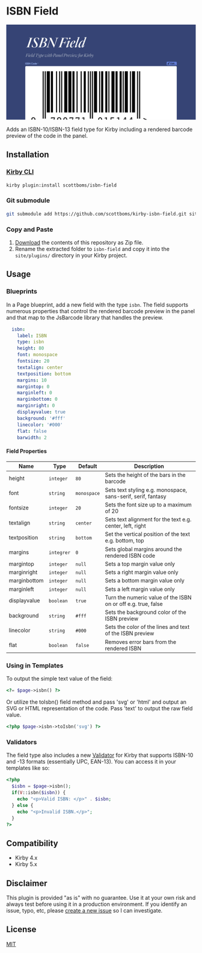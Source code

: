 # ISBN Field

![Plugin Preview](src/assets/isbn-field-preview.jpg)

Adds an ISBN-10/ISBN-13 field type for Kirby including a rendered barcode preview of the code in the panel.

## Installation

### [Kirby CLI](https://github.com/getkirby/cli)
    
```bash
kirby plugin:install scottboms/isbn-field
```

### Git submodule

```bash
git submodule add https://github.com/scottboms/kirby-isbn-field.git site/plugins/isbn-field
```

### Copy and Paste

1. [Download](https://github.com/scottboms/kirby-isbn-field/archive/master.zip) the contents of this repository as Zip file.
2. Rename the extracted folder to `isbn-field` and copy it into the `site/plugins/` directory in your Kirby project.

## Usage

### Blueprints

In a Page blueprint, add a new field with the type `isbn`. The field supports numerous properties that control the rendered barcode preview in the panel and that map to the JsBarcode library that handles the preview.


```yml
  isbn:
    label: ISBN
    type: isbn
    height: 80
    font: monospace
    fontsize: 20
    textalign: center
    textposition: bottom
    margins: 10
    margintop: 0
    marginleft: 0
    marginbottom: 0
    marginright: 0
    displayvalue: true
    background: '#fff'
    linecolor: '#000'
    flat: false
    barwidth: 2
```

#### Field Properties

| Name         | Type       | Default     | Description                                                   |
|--------------|------------|-------------|---------------------------------------------------------------|
| height       | `integer`  | `80`        | Sets the height of the bars in the barcode                    |
| font         | `string`   | `monospace` | Sets text styling e.g. monospace, sans-serif, serif, fantasy  |
| fontsize     | `integer`  | `20`        | Sets the font size up to a maximum of 20                      |
| textalign    | `string`   | `center`    | Sets text alignment for the text e.g. center, left, right     | 
| textposition | `string`   | `bottom`    | Set the vertical position of the text e.g. bottom, top        |
| margins      | `integrer` | `0`         | Sets global margins around the rendered ISBN code             |
| margintop    | `integer`  | `null`      | Sets a top margin value only                                  | 
| marginright  | `integer`  | `null`      | Sets a right margin value only                                |
| marginbottom | `integer`  | `null`      | Sets a bottom margin value only                               |
| marginleft   | `integer`  | `null`      | Sets a left margin value only                                 |
| displayvalue | `boolean`  | `true`      | Turn the numeric value of the ISBN on or off e.g. true, false |
| background   | `string`   | `#fff`      | Sets the background color of the ISBN preview                 |
| linecolor    | `string`   | `#000`      | Sets the color of the lines and text of the ISBN preview      |
| flat         | `boolean`  | `false`     | Removes error bars from the rendered ISBN                     | 


### Using in Templates

To output the simple text value of the field:

```php
<?= $page->isbn() ?>
```

Or utilize the toIsbn() field method and pass 'svg' or 'html' and output an SVG or HTML representation of the code. Pass 'text' to output the raw field value.

```php
<?php $page->isbn->toIsbn('svg') ?>

```

### Validators

The field type also includes a new [Validator](https://getkirby.com/docs/reference/system/validators) for Kirby that supports ISBN-10 and -13 formats (essentially UPC, EAN-13). You can access it in your templates like so:

```php
<?php
  $isbn = $page->isbn();
  if(V::isbn($isbn)) {
    echo "<p>Valid ISBN: </p>" . $isbn;
  } else {
    echo "<p>Invalid ISBN.</p>";
  }
?>
```

## Compatibility

* Kirby 4.x
* Kirby 5.x

## Disclaimer

This plugin is provided "as is" with no guarantee. Use it at your own risk and always test before using it in a production environment. If you identify an issue, typo, etc, please [create a new issue](/issues/new) so I can investigate.

## License

[MIT](https://opensource.org/licenses/MIT)



